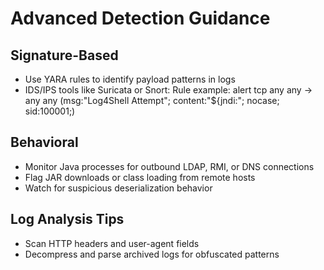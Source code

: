 # Advanced Detection Guidance

## Signature-Based
- Use YARA rules to identify payload patterns in logs
- IDS/IPS tools like Suricata or Snort:
  Rule example:
    alert tcp any any -> any any (msg:"Log4Shell Attempt"; content:"${jndi:"; nocase; sid:100001;)

## Behavioral
- Monitor Java processes for outbound LDAP, RMI, or DNS connections
- Flag JAR downloads or class loading from remote hosts
- Watch for suspicious deserialization behavior

## Log Analysis Tips
- Scan HTTP headers and user-agent fields
- Decompress and parse archived logs for obfuscated patterns
